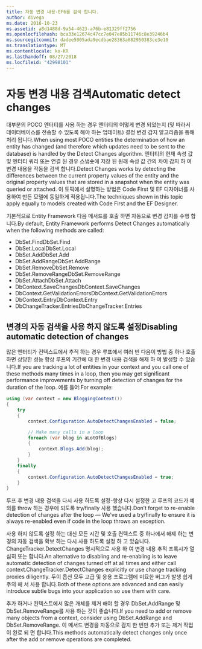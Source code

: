 ```yaml
---
title: 자동 변경 내용-EF6를 검색 합니다.
author: divega
ms.date: 2016-10-23
ms.assetid: a8d1488d-9a54-4623-a76b-e81329ff2756
ms.openlocfilehash: bca33e12674c47cc7e047e85b11746c8e39246b4
ms.sourcegitcommit: dadee5905ada9ecdbae28363a682950383ce3e10
ms.translationtype: MT
ms.contentlocale: ko-KR
ms.lasthandoff: 08/27/2018
ms.locfileid: "42998101"
---
```

# <a name="automatic-detect-changes"></a><span data-ttu-id="de3f2-102">자동 변경 내용 검색</span><span class="sxs-lookup"><span data-stu-id="de3f2-102">Automatic detect changes</span></span>
<span data-ttu-id="de3f2-103">대부분의 POCO 엔터티를 사용 하는 경우 엔터티의 어떻게 변경 되었는지 (및 따라서 데이터베이스를 전송할 수 있도록 해야 하는 업데이트) 결정 변경 감지 알고리즘을 통해 처리 됩니다.</span><span class="sxs-lookup"><span data-stu-id="de3f2-103">When using most POCO entities the determination of how an entity has changed (and therefore which updates need to be sent to the database) is handled by the Detect Changes algorithm.</span></span> <span data-ttu-id="de3f2-104">엔터티의 현재 속성 값 및 엔터티 쿼리 또는 연결 된 경우 스냅숏에 저장 된 원래 속성 값 간의 차이 감지 하 여 변경 내용을 작동을 검색 합니다.</span><span class="sxs-lookup"><span data-stu-id="de3f2-104">Detect Changes works by detecting the differences between the current property values of the entity and the original property values that are stored in a snapshot when the entity was queried or attached.</span></span> <span data-ttu-id="de3f2-105">이 토픽에서 설명하는 방법은 Code First 및 EF 디자이너를 사용하여 만든 모델에 동일하게 적용됩니다.</span><span class="sxs-lookup"><span data-stu-id="de3f2-105">The techniques shown in this topic apply equally to models created with Code First and the EF Designer.</span></span>  

<span data-ttu-id="de3f2-106">기본적으로 Entity Framework 다음 메서드를 호출 하면 자동으로 변경 감지를 수행 합니다.</span><span class="sxs-lookup"><span data-stu-id="de3f2-106">By default, Entity Framework performs Detect Changes automatically when the following methods are called:</span></span>  

- <span data-ttu-id="de3f2-107">DbSet.Find</span><span class="sxs-lookup"><span data-stu-id="de3f2-107">DbSet.Find</span></span>  
- <span data-ttu-id="de3f2-108">DbSet.Local</span><span class="sxs-lookup"><span data-stu-id="de3f2-108">DbSet.Local</span></span>  
- <span data-ttu-id="de3f2-109">DbSet.Add</span><span class="sxs-lookup"><span data-stu-id="de3f2-109">DbSet.Add</span></span>  
- <span data-ttu-id="de3f2-110">DbSet.AddRange</span><span class="sxs-lookup"><span data-stu-id="de3f2-110">DbSet.AddRange</span></span>
- <span data-ttu-id="de3f2-111">DbSet.Remove</span><span class="sxs-lookup"><span data-stu-id="de3f2-111">DbSet.Remove</span></span>  
- <span data-ttu-id="de3f2-112">DbSet.RemoveRange</span><span class="sxs-lookup"><span data-stu-id="de3f2-112">DbSet.RemoveRange</span></span>
- <span data-ttu-id="de3f2-113">DbSet.Attach</span><span class="sxs-lookup"><span data-stu-id="de3f2-113">DbSet.Attach</span></span>  
- <span data-ttu-id="de3f2-114">DbContext.SaveChanges</span><span class="sxs-lookup"><span data-stu-id="de3f2-114">DbContext.SaveChanges</span></span>  
- <span data-ttu-id="de3f2-115">DbContext.GetValidationErrors</span><span class="sxs-lookup"><span data-stu-id="de3f2-115">DbContext.GetValidationErrors</span></span>  
- <span data-ttu-id="de3f2-116">DbContext.Entry</span><span class="sxs-lookup"><span data-stu-id="de3f2-116">DbContext.Entry</span></span>  
- <span data-ttu-id="de3f2-117">DbChangeTracker.Entries</span><span class="sxs-lookup"><span data-stu-id="de3f2-117">DbChangeTracker.Entries</span></span>  

## <a name="disabling-automatic-detection-of-changes"></a><span data-ttu-id="de3f2-118">변경의 자동 검색을 사용 하지 않도록 설정</span><span class="sxs-lookup"><span data-stu-id="de3f2-118">Disabling automatic detection of changes</span></span>  

<span data-ttu-id="de3f2-119">많은 엔터티가 컨텍스트에서 추적 하는 경우 루프에서 여러 번 다음이 방법 중 하나 호출 하면 상당한 성능 향상 루프의 기간에 대 한 변경 내용 검색을 해제 하 여 발생할 수 있습니다.</span><span class="sxs-lookup"><span data-stu-id="de3f2-119">If you are tracking a lot of entities in your context and you call one of these methods many times in a loop, then you may get significant performance improvements by turning off detection of changes for the duration of the loop.</span></span> <span data-ttu-id="de3f2-120">예를 들어:</span><span class="sxs-lookup"><span data-stu-id="de3f2-120">For example:</span></span>  

``` csharp
using (var context = new BloggingContext())
{
    try
    {
        context.Configuration.AutoDetectChangesEnabled = false;

        // Make many calls in a loop
        foreach (var blog in aLotOfBlogs)
        {
            context.Blogs.Add(blog);
        }
    }
    finally
    {
        context.Configuration.AutoDetectChangesEnabled = true;
    }
}
```  

<span data-ttu-id="de3f2-121">루프 후 변경 내용 검색을 다시 사용 하도록 설정-항상 다시 설정한 고 루프의 코드가 예외를 throw 하는 경우에 되도록 try/finally 사용 했습니다.</span><span class="sxs-lookup"><span data-stu-id="de3f2-121">Don’t forget to re-enable detection of changes after the loop — We've used a try/finally to ensure it is always re-enabled even if code in the loop throws an exception.</span></span>  

<span data-ttu-id="de3f2-122">사용 하지 않도록 설정 하는 대신 모든 시간 및 호출 컨텍스트 중 하나에서 해제 하는 변경의 자동 검색을 확보 하는 다시 사용 하도록 설정 하 고 있습니다. ChangeTracker.DetectChanges 명시적으로 사용 하 여 변경 내용 추적 프록시가 열심히 또는 합니다.</span><span class="sxs-lookup"><span data-stu-id="de3f2-122">An alternative to disabling and re-enabling is to leave automatic detection of changes turned off at all times and either call context.ChangeTracker.DetectChanges explicitly or use change tracking proxies diligently.</span></span> <span data-ttu-id="de3f2-123">두이 옵션 모두 고급 및 응용 프로그램에 미묘한 버그가 발생 쉽게 주의 해 서 사용 합니다.</span><span class="sxs-lookup"><span data-stu-id="de3f2-123">Both of these options are advanced and can easily introduce subtle bugs into your application so use them with care.</span></span>  

<span data-ttu-id="de3f2-124">추가 하거나 컨텍스트에서 많은 개체를 제거 해야 할 경우 DbSet.AddRange 및 DbSet.RemoveRange를 사용 하는 것이 좋습니다.</span><span class="sxs-lookup"><span data-stu-id="de3f2-124">If you need to add or remove many objects from a context, consider using DbSet.AddRange and DbSet.RemoveRange.</span></span> <span data-ttu-id="de3f2-125">이 메서드 변경을 자동으로 감지 한 번만 추가 또는 제거 작업이 완료 되 면 합니다.</span><span class="sxs-lookup"><span data-stu-id="de3f2-125">This methods automatically detect changes only once after the add or remove operations are completed.</span></span> 
